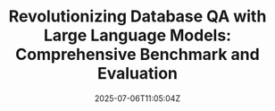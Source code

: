 ---
title: "Revolutionizing Database QA with Large Language Models: Comprehensive Benchmark and Evaluation"
authors:
- Yihang Zheng
- Bo Li
- Zhenghao Lin
- Yi Luo
- Xuanhe Zhou
- Chen Lin
- Guoliang Li
- Jinsong Su
author_notes:
- 
- 
- 
- 
- 
- 
- 
- 
date: "2025-07-06T11:05:04Z"
publishDate: "2025-07-06T11:05:04Z"
publication_types: [directionb]
publication: "**In Proc. of KDD 2025 Datasets and Benchmarks Track 2025.** (CCF-A类)"
---